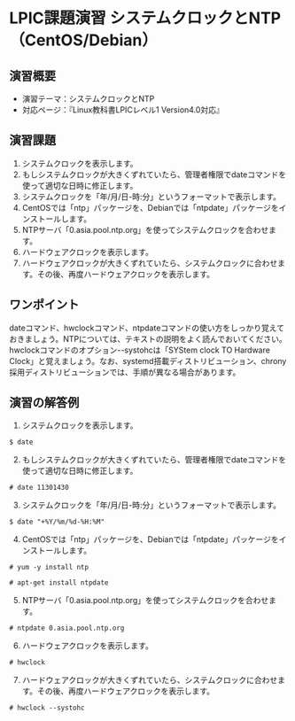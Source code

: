 # LPIC課題演習 システムクロックとNTP（CentOS/Debian）
## 演習概要
* 演習テーマ：システムクロックとNTP
* 対応ページ：『Linux教科書LPICレベル1 Version4.0対応』

## 演習課題
1. システムクロックを表示します。
2. もしシステムクロックが大きくずれていたら、管理者権限でdateコマンドを使って適切な日時に修正します。
3. システムクロックを「年/月/日-時:分」というフォーマットで表示します。
4. CentOSでは「ntp」パッケージを、Debianでは「ntpdate」パッケージをインストールします。
5. NTPサーバ「0.asia.pool.ntp.org」を使ってシステムクロックを合わせます。
6. ハードウェアクロックを表示します。
7. ハードウェアクロックが大きくずれていたら、システムクロックに合わせます。その後、再度ハードウェアクロックを表示します。

## ワンポイント
dateコマンド、hwclockコマンド、ntpdateコマンドの使い方をしっかり覚えておきましょう。NTPについては、テキストの説明をよく読んでおいてください。hwclockコマンドのオプション--systohcは「SYStem clock TO Hardware Clock」と覚えましょう。なお、systemd搭載ディストリビューション、chrony採用ディストリビューションでは、手順が異なる場合があります。

## 演習の解答例
1. システムクロックを表示します。
```
$ date
```
2. もしシステムクロックが大きくずれていたら、管理者権限でdateコマンドを使って適切な日時に修正します。
```
# date 11301430
```
3. システムクロックを「年/月/日-時:分」というフォーマットで表示します。
```
$ date "+%Y/%m/%d-%H:%M"
```
4. CentOSでは「ntp」パッケージを、Debianでは「ntpdate」パッケージをインストールします。
```
# yum -y install ntp
```
```
# apt-get install ntpdate
```
5. NTPサーバ「0.asia.pool.ntp.org」を使ってシステムクロックを合わせます。
```
# ntpdate 0.asia.pool.ntp.org
```
6. ハードウェアクロックを表示します。
```
# hwclock
```
7. ハードウェアクロックが大きくずれていたら、システムクロックに合わせます。その後、再度ハードウェアクロックを表示します。
```
# hwclock --systohc
```

